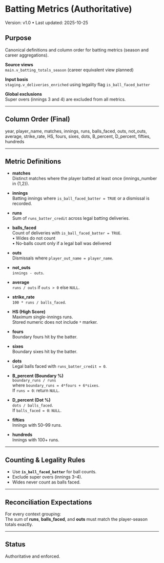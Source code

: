 # Batting Metrics (Authoritative)
Version: v1.0 • Last updated: 2025-10-25

## Purpose
Canonical definitions and column order for batting metrics (season and career aggregations).

**Source views**  
`main.v_batting_totals_season` (career equivalent view planned)

**Input basis**  
`staging.v_deliveries_enriched` using legality flag `is_ball_faced_batter`

**Global exclusions**  
Super overs (innings 3 and 4) are excluded from all metrics.

---

## Column Order (Final)
year, player_name, matches, innings, runs, balls_faced,
outs, not_outs, average, strike_rate,
HS, fours, sixes, dots, B_percent, D_percent,
fifties, hundreds

---

## Metric Definitions

- **matches**  
  Distinct matches where the player batted at least once (innings_number in {1,2}).

- **innings**  
  Batting innings where `is_ball_faced_batter = TRUE` or a dismissal is recorded.

- **runs**  
  Sum of `runs_batter_credit` across legal batting deliveries.

- **balls_faced**  
  Count of deliveries with `is_ball_faced_batter = TRUE`.  
  • Wides do not count  
  • No-balls count only if a legal ball was delivered

- **outs**  
  Dismissals where `player_out_name = player_name`.

- **not_outs**  
  `innings - outs`.

- **average**  
  `runs / outs` if `outs > 0` else `NULL`.

- **strike_rate**  
  `100 * runs / balls_faced`.

- **HS (High Score)**  
  Maximum single-innings runs.  
  Stored numeric does not include `*` marker.

- **fours**  
  Boundary fours hit by the batter.

- **sixes**  
  Boundary sixes hit by the batter.

- **dots**  
  Legal balls faced with `runs_batter_credit = 0`.

- **B_percent (Boundary %)**  
  `boundary_runs / runs`  
  where `boundary_runs = 4*fours + 6*sixes`.  
  If `runs = 0`: return `NULL`.

- **D_percent (Dot %)**  
  `dots / balls_faced`.  
  If `balls_faced = 0`: `NULL`.

- **fifties**  
  Innings with 50–99 runs.

- **hundreds**  
  Innings with 100+ runs.

---

## Counting & Legality Rules
- Use **`is_ball_faced_batter`** for ball counts.
- Exclude super overs (innings 3–4).
- Wides never count as balls faced.

---

## Reconciliation Expectations
For every context grouping:  
The sum of **runs**, **balls_faced**, and **outs** must match the player-season totals exactly.

---

## Status
Authoritative and enforced.
